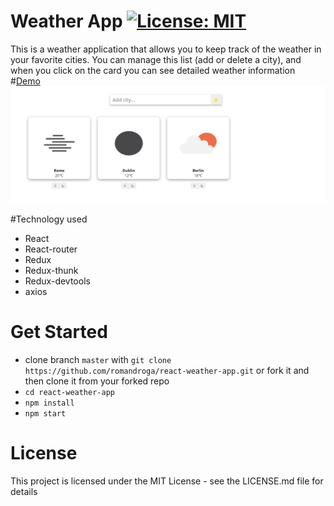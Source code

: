 # Weather App [![License: MIT](https://img.shields.io/badge/License-MIT-yellow.svg)](https://opensource.org/licenses/MIT)
This is a weather application that allows you to keep track of the weather in your favorite cities.
You can manage this list (add or delete a city), and when you click on the card you can see detailed weather information
#[Demo](https://romandroga-weather-app.netlify.app/)
![Weather App Demo](demo/demo.gif)

#Technology used
- React
- React-router
- Redux
- Redux-thunk
- Redux-devtools
- axios
# Get Started

- clone branch `master` with
  `git clone https://github.com/romandroga/react-weather-app.git` or fork it and then
  clone it from your forked repo
- `cd react-weather-app`
- `npm install`
- `npm start`

# License
This project is licensed under the MIT License - see the LICENSE.md file for details


